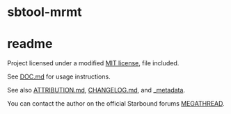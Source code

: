 # sbtool-mrmt
# readme

Project licensed under a modified [MIT license], file included.

See [DOC.md] for usage instructions.

See also [ATTRIBUTION.md], [CHANGELOG.md], and [_metadata].

You can contact the author on the official Starbound forums [MEGATHREAD].

[MIT license]: LICENSE
[ATTRIBUTION.md]: ATTRIBUTION.md
[CHANGELOG.md]: ../master/CHANGELOG.md
[DOC.md]: DOC.md
[_metadata]: _metadata
[MEGATHREAD]: http://community.playstarbound.com/threads/124193/
